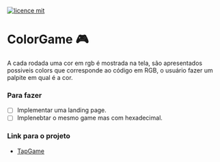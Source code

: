 [![licence mit](https://img.shields.io/badge/licence-MIT-blue.svg)](https://github.com/afonsopacifer/open-source-boilerplate/blob/master/LICENSE.md)

# ColorGame :video_game:
A cada rodada uma cor em rgb é mostrada na tela, são apresentados 
possiveis colors que corresponde ao código em RGB, o usuário fazer
um palpite em qual é a cor. 

### Para fazer

- [ ] Implementar uma landing page.
- [ ] Implenebtar o mesmo game mas com hexadecimal.

### Link para o projeto
- [TapGame](https://felipetiberio.github.io/rgbgame/)

